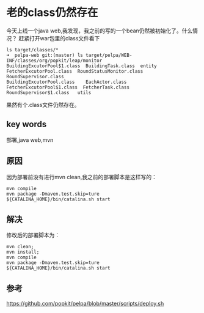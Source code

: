 # 老的class仍然存在
今天上线一个java web,我发现，我之前的写的一个bean仍然被初始化了。什么情况？
赶紧打开war包里的class文件看下

```
ls target/classes/*
➜  pelpa-web git:(master) ls target/pelpa/WEB-INF/classes/org/popkit/leap/monitor
BuildingExcutorPool$1.class  BuildingTask.class  entity                      FetcherExcutorPool.class  RoundStatusMonitor.class  RoundSupervisor.class
BuildingExcutorPool.class    EachActor.class     FetcherExcutorPool$1.class  FetcherTask.class         RoundSupervisor$1.class   utils
```

果然有个.class文件仍然存在。
## key words
部署,java web,mvn

## 原因
因为部署前没有进行mvn clean,我之前的部署脚本是这样写的：
```shell
mvn compile
mvn package -Dmaven.test.skip=ture
${CATALINA_HOME}/bin/catalina.sh start
```

## 解决
修改后的部署脚本为：
```
mvn clean;
mvn install;
mvn compile
mvn package -Dmaven.test.skip=ture
${CATALINA_HOME}/bin/catalina.sh start
```

## 参考
https://github.com/popkit/pelpa/blob/master/scripts/deploy.sh
